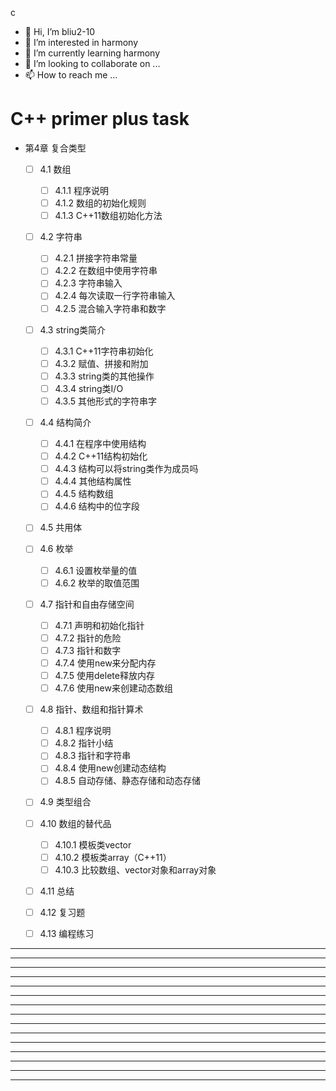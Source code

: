 c

* 👋 Hi, I’m bliu2-10
* 👀 I’m interested in harmony
* 🌱 I’m currently learning harmony
* 💞️ I’m looking to collaborate on ...
* 📫 How to reach me ...

# C++ primer plus task

- 第4章 复合类型
  - [ ] 4.1 数组
    - [ ] 4.1.1 程序说明
    - [ ] 4.1.2 数组的初始化规则
    - [ ] 4.1.3 C++11数组初始化方法
  - [ ] 4.2 字符串
    - [ ] 4.2.1 拼接字符串常量
    - [ ] 4.2.2 在数组中使用字符串
    - [ ] 4.2.3 字符串输入
    - [ ] 4.2.4 每次读取一行字符串输入
    - [ ] 4.2.5 混合输入字符串和数字
  - [ ] 4.3 string类简介
    - [ ] 4.3.1 C++11字符串初始化
    - [ ] 4.3.2 赋值、拼接和附加
    - [ ] 4.3.3 string类的其他操作
    - [ ] 4.3.4 string类I/O
    - [ ] 4.3.5 其他形式的字符串字
  - [ ] 4.4 结构简介
    - [ ] 4.4.1 在程序中使用结构
    - [ ] 4.4.2 C++11结构初始化
    - [ ] 4.4.3 结构可以将string类作为成员吗
    - [ ] 4.4.4 其他结构属性
    - [ ] 4.4.5 结构数组
    - [ ] 4.4.6 结构中的位字段
  - [ ] 4.5 共用体
  - [ ] 4.6 枚举
    - [ ] 4.6.1 设置枚举量的值
    - [ ] 4.6.2 枚举的取值范围
  - [ ] 4.7 指针和自由存储空间
    - [ ] 4.7.1 声明和初始化指针
    - [ ] 4.7.2 指针的危险
    - [ ] 4.7.3 指针和数字
    - [ ] 4.7.4 使用new来分配内存
    - [ ] 4.7.5 使用delete释放内存
    - [ ] 4.7.6 使用new来创建动态数组
  - [ ] 4.8 指针、数组和指针算术
    - [ ] 4.8.1 程序说明
    - [ ] 4.8.2 指针小结
    - [ ] 4.8.3 指针和字符串
    - [ ] 4.8.4 使用new创建动态结构
    - [ ] 4.8.5 自动存储、静态存储和动态存储
  - [ ] 4.9 类型组合
  - [ ] 4.10 数组的替代品
    - [ ] 4.10.1 模板类vector
    - [ ] 4.10.2 模板类array（C++11）
    - [ ] 4.10.3 比较数组、vector对象和array对象
  - [ ] 4.11 总结
  - [ ] 4.12 复习题
  - [ ] 4.13 编程练习














---

---

---

---

---

---

---

---

---

---

---

---

---

---

---
